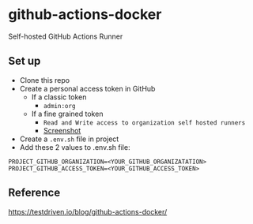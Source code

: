 # github-actions-docker

Self-hosted GitHub Actions Runner

## Set up
- Clone this repo
- Create a personal access token in GitHub
  - If a classic token
    - `admin:org`
  - If a fine grained token
    - `Read and Write access to organization self hosted runners`
    - [Screenshot](https://prnt.sc/MvULTX0YjoPy)
- Create a `.env.sh` file in project
- Add these 2 values to .env.sh file:

```
PROJECT_GITHUB_ORGANIZATION=<YOUR_GITHUB_ORGANIZATATION>
PROJECT_GITHUB_ACCESS_TOKEN=<YOUR_GITHUB_ACCESS_TOKEN>
```

## Reference
https://testdriven.io/blog/github-actions-docker/
